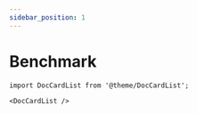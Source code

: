 ```yaml
---
sidebar_position: 1
---
```


# Benchmark

```mdx-code-block
import DocCardList from '@theme/DocCardList';

<DocCardList />
```